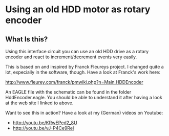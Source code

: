 Using an old HDD motor as rotary encoder
========================================

What Is this?
-------------
Using this interface circuit you can use an old HDD drive as a rotary encoder and react to increment/decrement events very easily.

This is based on and inspired by Franck Fleureys project. I changed quite a lot, expecially in the software, though. Have a look at Franck's work here:

http://www.fleurey.com/franck/pmwiki.php?n=Main.HDDEncoder

An EAGLE file with the schematic can be found in the folder HddEncoder.eagle. You should be able to understand it after having a look at the web site I linked to above.

Want to see this in action? Have a look at my (German) videos on Youtube:

- http://youtu.be/KRwEPed2_8U
- http://youtu.be/vJ-P4Ce9ReI

